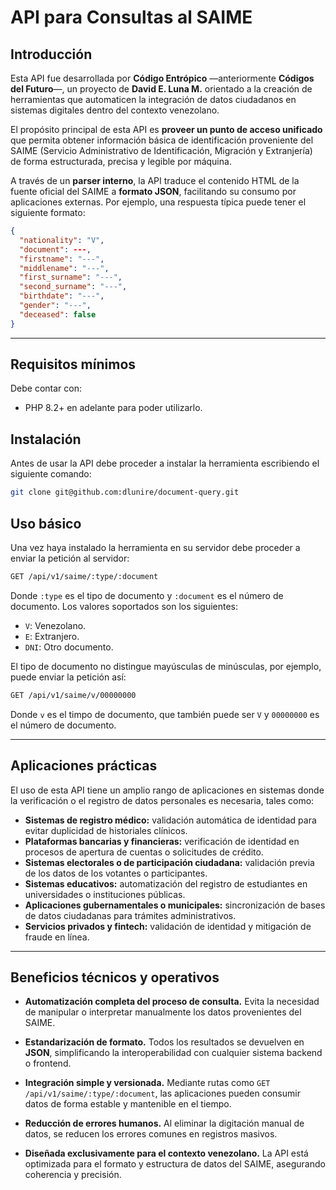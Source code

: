 # API para Consultas al SAIME

## Introducción

Esta API fue desarrollada por **Código Entrópico** —anteriormente **Códigos del Futuro**—, un proyecto de **David E. Luna M.** orientado a la creación de herramientas que automaticen la integración de datos ciudadanos en sistemas digitales dentro del contexto venezolano.

El propósito principal de esta API es **proveer un punto de acceso unificado** que permita obtener información básica de identificación proveniente del SAIME (Servicio Administrativo de Identificación, Migración y Extranjería) de forma estructurada, precisa y legible por máquina.

A través de un **parser interno**, la API traduce el contenido HTML de la fuente oficial del SAIME a **formato JSON**, facilitando su consumo por aplicaciones externas.
Por ejemplo, una respuesta típica puede tener el siguiente formato:

```json
{
  "nationality": "V",
  "document": ---,
  "firstname": "---",
  "middlename": "---",
  "first_surname": "---",
  "second_surname": "---",
  "birthdate": "---",
  "gender": "---",
  "deceased": false
}
```

---

## Requisitos mínimos

Debe contar con:
- PHP 8.2+ en adelante para poder utilizarlo.

## Instalación

Antes de usar la API debe proceder a instalar la herramienta escribiendo el siguiente comando:

```bash
git clone git@github.com:dlunire/document-query.git
```

## Uso básico

Una vez haya instalado la herramienta en su servidor debe proceder a enviar la petición al servidor:

```bash
GET /api/v1/saime/:type/:document
```

Donde `:type` es el tipo de documento y `:document` es el número de documento. Los valores soportados son los siguientes:

- `V`: Venezolano.
- `E`: Extranjero.
- `DNI`: Otro documento.

El tipo de documento no distingue mayúsculas de minúsculas, por ejemplo, puede enviar la petición así:

```bash
GET /api/v1/saime/v/00000000
```

Donde `v` es el timpo de documento, que también puede ser `V` y `00000000` es el número de documento.



---

## Aplicaciones prácticas

El uso de esta API tiene un amplio rango de aplicaciones en sistemas donde la verificación o el registro de datos personales es necesaria, tales como:

* **Sistemas de registro médico:** validación automática de identidad para evitar duplicidad de historiales clínicos.
* **Plataformas bancarias y financieras:** verificación de identidad en procesos de apertura de cuentas o solicitudes de crédito.
* **Sistemas electorales o de participación ciudadana:** validación previa de los datos de los votantes o participantes.
* **Sistemas educativos:** automatización del registro de estudiantes en universidades o instituciones públicas.
* **Aplicaciones gubernamentales o municipales:** sincronización de bases de datos ciudadanas para trámites administrativos.
* **Servicios privados y fintech:** validación de identidad y mitigación de fraude en línea.

---

## **Beneficios técnicos y operativos**

* **Automatización completa del proceso de consulta.**
  Evita la necesidad de manipular o interpretar manualmente los datos provenientes del SAIME.

* **Estandarización de formato.**
  Todos los resultados se devuelven en **JSON**, simplificando la interoperabilidad con cualquier sistema backend o frontend.

* **Integración simple y versionada.**
  Mediante rutas como `GET /api/v1/saime/:type/:document`, las aplicaciones pueden consumir datos de forma estable y mantenible en el tiempo.

* **Reducción de errores humanos.**
  Al eliminar la digitación manual de datos, se reducen los errores comunes en registros masivos.

* **Diseñada exclusivamente para el contexto venezolano.**
  La API está optimizada para el formato y estructura de datos del SAIME, asegurando coherencia y precisión.
